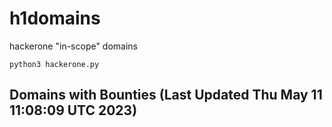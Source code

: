 # h1domains
hackerone "in-scope" domains

`python3 hackerone.py`
## Domains with Bounties (Last Updated Thu May 11 11:08:09 UTC 2023)
```

```
